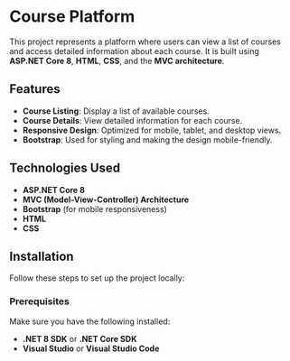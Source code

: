 # Course Platform

This project represents a platform where users can view a list of courses and access detailed information about each course. It is built using **ASP.NET Core 8**, **HTML**, **CSS**, and the **MVC architecture**.

## Features

- **Course Listing**: Display a list of available courses.
- **Course Details**: View detailed information for each course.
- **Responsive Design**: Optimized for mobile, tablet, and desktop views.
- **Bootstrap**: Used for styling and making the design mobile-friendly.

## Technologies Used

- **ASP.NET Core 8**
- **MVC (Model-View-Controller) Architecture**
- **Bootstrap** (for mobile responsiveness)
- **HTML**
- **CSS**

## Installation

Follow these steps to set up the project locally:

### Prerequisites

Make sure you have the following installed:

- **.NET 8 SDK** or **.NET Core SDK**
- **Visual Studio** or **Visual Studio Code**
